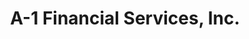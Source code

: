 ---
title: "A-1 Financial Services, Inc."
url: /tagbilaran/a-1-financial-services-inc/
shop: pawnbroker
---